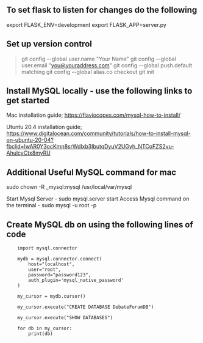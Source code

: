 ## To set flask to listen for changes do the following

export FLASK_ENV=development
export FLASK_APP=server.py

## Set up version control

> git config --global user.name "Your Name"
> git config --global user.email "you@youraddress.com"
> git config --global push.default matching
> git config --global alias.co checkout
> git init

## Install MySQL locally - use the following links to get started

Mac installation guide; https://flaviocopes.com/mysql-how-to-install/

Utuntu 20.4 installation guide; https://www.digitalocean.com/community/tutorials/how-to-install-mysql-on-ubuntu-20-04?fbclid=IwAR0Y3ocKmn8srWdlxb3IbutqDyuV2UGvh_NTCoFZS2vu-AhulcyCtx8myRU

## Additional Useful MySQL command for mac

sudo chown -R \_mysql:mysql /usr/local/var/mysql

Start Mysql Server - sudo mysql.server start
Access Mysql command on the terminal - sudo mysql -u root -p

## Create MySQL db on using the following lines of code

```
    import mysql.connector

    mydb = mysql.connector.connect(
        host="localhost",
        user="root",
        password="password123",
        auth_plugin='mysql_native_password'
    )

    my_cursor = mydb.cursor()

    my_cursor.execute("CREATE DATABASE DebateForumDB")

    my_cursor.execute("SHOW DATABASES")

    for db in my_cursor:
        print(db)
```
